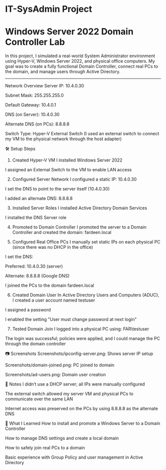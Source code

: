 # IT-SysAdmin Project
# Windows Server 2022 Domain Controller Lab

In this project, I simulated a real-world System Administrator environment using Hyper-V, Windows Server 2022, and physical office computers. 
My goal was to create a fully functional Domain Controller, connect real PCs to the domain, and manage users through Active Directory.

---
 Network Overview
Server IP: 10.4.0.30

Subnet Mask: 255.255.255.0

Default Gateway: 10.4.0.1

DNS (on Server): 10.4.0.30

Alternate DNS (on PCs): 8.8.8.8

Switch Type: Hyper-V External Switch (I used an external switch to connect my VM to the physical network through the host adapter)

🛠️ Setup Steps
1. Created Hyper-V VM
I installed Windows Server 2022

I assigned an External Switch to the VM to enable LAN access

2. Configured Server Network
I configured a static IP: 10.4.0.30

I set the DNS to point to the server itself (10.4.0.30)

I added an alternate DNS: 8.8.8.8

3. Installed Server Roles
I installed Active Directory Domain Services

I installed the DNS Server role

4. Promoted to Domain Controller
I promoted the server to a Domain Controller and created the domain: fardeen.local

5. Configured Real Office PCs
I manually set static IPs on each physical PC (since there was no DHCP in the office)

I set the DNS:

Preferred: 10.4.0.30 (server)

Alternate: 8.8.8.8 (Google DNS)

I joined the PCs to the domain fardeen.local

6. Created Domain User
In Active Directory Users and Computers (ADUC), I created a user account named testuser

I assigned a password

I enabled the setting "User must change password at next login"

7. Tested Domain Join
I logged into a physical PC using: FAR\testuser

The login was successful; policies were applied, and I could manage the PC through the domain controller

📷 Screenshots
Screenshots/ipconfig-server.png: Shows server IP setup

Screenshots/domain-joined.png: PC joined to domain

Screenshots/ad-users.png: Domain user creation

📌 Notes
I didn’t use a DHCP server; all IPs were manually configured

The external switch allowed my server VM and physical PCs to communicate over the same LAN

Internet access was preserved on the PCs by using 8.8.8.8 as the alternate DNS

🧠 What I Learned
How to install and promote a Windows Server to a Domain Controller

How to manage DNS settings and create a local domain

How to safely join real PCs to a domain

Basic experience with Group Policy and user management in Active Directory
